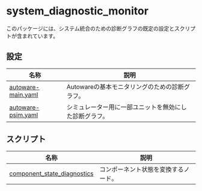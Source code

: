 # system_diagnostic_monitor

このパッケージには、システム統合のための診断グラフの既定の設定とスクリプトが含まれています。

## 設定

| 名称                                              | 説明                                                |
| ------------------------------------------------- | ----------------------------------------------------- |
| [autoware-main.yaml](./config/autoware-main.yaml) | Autowareの基本モニタリングのための診断グラフ。  |
| [autoware-psim.yaml](./config/autoware-psim.yaml) | シミュレーター用に一部ユニットを無効にした診断グラフ。 |

## スクリプト

| 名称                                                                | 説明                                           |
| -------------------------------------------------------------------- | ------------------------------------------------ |
| [component_state_diagnostics](./script/component_state_diagnostics.py) | コンポーネント状態を変換するノード。 |

